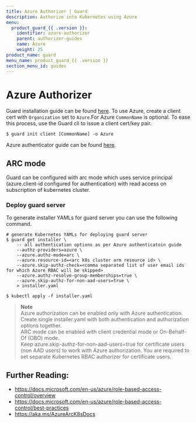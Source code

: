 ```yaml
---
title: Azure Authorizer | Guard
description: Authorize into Kubernetes using Azure
menu:
  product_guard_{{ .version }}:
    identifier: azure-authorizer
    parent: authorizer-guides
    name: Azure
    weight: 25
product_name: guard
menu_name: product_guard_{{ .version }}
section_menu_id: guides
---
```


# Azure Authorizer

Guard installation guide can be found [here](/docs/setup/install.md). To use Azure, create a client cert with `Organization` set to `Azure`.For Azure `CommonName` is optional. To ease this process, use the Guard cli to issue a client cert/key pair.

```console
$ guard init client [CommonName] -o Azure
```

Azure authenticator guide can be found [here](/docs/guides/authenticator/azure.md).   

   
## ARC mode
   
Guard can be configured with arc mode which uses service principal (azure.client-id configured for authentication) with read access on subscription of kubernetes cluster.   

### Deploy guard server

To generate installer YAMLs for guard server you can use the following command.

```console
# generate Kubernetes YAMLs for deploying guard server
$ guard get installer \
    -- all authentication options as per Azure authenticatoin guide
    --authz-providers=azure \
    --azure.authz-mode=arc \
    --azure.resource-id=<arc k8s cluster arm resource id> \
    --azure.skip-authz-check=<comma separated list of user email ids for which Azure RBAC will be skipped>
    --azure.authz-resolve-group-memberships=true \
    --azure.skip-authz-for-non-aad-users=true \
    > installer.yaml

$ kubectl apply -f installer.yaml
```
> **Note**   
> Azure authorization can be enabled only with Azure authentication.  
> Create single installer.yaml with both authentication and authorization options together.    
> ARC mode can be enabled with client credential mode or On-Behalf-Of (OBO) mode.  
> Keep azure.skip-authz-for-non-aad-users=true for certificate users (non AAD users) to work with Azure authorization. You are required to set separate Kubernetes RBAC authorizer for certificate users.  

## Further Reading:
- https://docs.microsoft.com/en-us/azure/role-based-access-control/overview   
- https://docs.microsoft.com/en-us/azure/role-based-access-control/best-practices  
- https://aka.ms/AzureArcK8sDocs  




